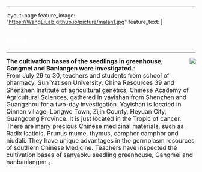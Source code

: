 
---
layout: page
feature_image: "https://WangLiLab.github.io/picture/malan1.jpg"
feature_text: |
  ## <span style="color:white">News</span>
---
<p style="line-height:1.2"><img src="https://WangLiLab.github.io/picture/yiyashan.jpg" align="right"><font size="3"><b>The cultivation bases of the seedlings in greenhouse, Gangmei and Banlangen were investigated.</b>: <br>
From July 29 to 30, teachers and students from school of pharmacy, Sun Yat sen University, China Resources 39 and Shenzhen Institute of agricultural genetics, Chinese Academy of Agricultural Sciences, 
gathered in yayishan from Shenzhen and Guangzhou for a two-day investigation. Yayishan is located in Qinnan village,  Longwo Town, Zijin County, Heyuan City, Guangdong Province. It is just located in the Tropic of cancer. 
There are many precious Chinese medicinal materials, such as Radix Isatidis, Prunus mume, thymus, camphor camphor and niudali. They have unique advantages in the germplasm resources of southern Chinese Medicine. 
Teachers have inspected the cultivation bases of sanyaoku seedling greenhouse, Gangmei and nanbanlangen 。</font></p>
